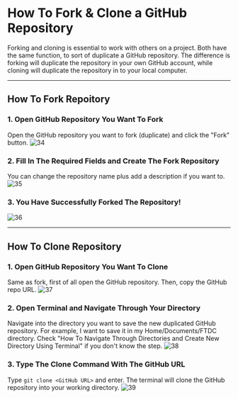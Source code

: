 # How To Fork & Clone a GitHub Repository
Forking and cloning is essential to work with others on a project. Both have the same function, to sort of duplicate a GitHub repository. 
The difference is forking will duplicate the repository in your own GitHub account, while cloning will duplicate the repository in to your local computer.

***

## How To Fork Repoitory

### 1. Open GitHub Repository You Want To Fork
Open the GitHub repository you want to fork (duplicate) and click the "Fork" button.
![34](https://github.com/RaykiDan/GitHub-Tutorial/assets/90367128/dbe99d08-cef7-44e0-8ad9-d321bbf2e8bd)

### 2. Fill In The Required Fields and Create The Fork Repository
You can change the repository name plus add a description if you want to.
![35](https://github.com/RaykiDan/GitHub-Tutorial/assets/90367128/f177f2bf-17be-4c45-8a8d-21bea1cc0f7c)

### 3. You Have Successfully Forked The Repository!
![36](https://github.com/RaykiDan/GitHub-Tutorial/assets/90367128/90834cef-1e30-4c46-801a-ecfab1a26df1)

***

## How To Clone Repository

### 1. Open GitHub Repository You Want To Clone
Same as fork, first of all open the GitHub repository. Then, copy the GitHub repo URL.
![37](https://github.com/RaykiDan/GitHub-Tutorial/assets/90367128/347545a2-3fa3-4e91-a8aa-9f427f70a0e8)

### 2. Open Terminal and Navigate Through Your Directory
Navigate into the directory you want to save the new duplicated GitHub repository. For example, I want to save it in my Home/Documents/FTDC directory. 
Check "How To Navigate Through Directories and Create New Directory Using Terminal" if you don't know the step.
![38](https://github.com/RaykiDan/GitHub-Tutorial/assets/90367128/9036faac-b22d-45f6-b189-f90b45ffe0df)

### 3. Type The Clone Command With The GitHub URL
Type `git clone <GitHub URL>` and enter. The terminal will clone the GitHub repository into your working directory.
![39](https://github.com/RaykiDan/GitHub-Tutorial/assets/90367128/0513b014-909a-4483-8b93-0b0d8fc4e401)
